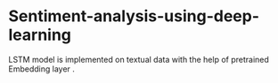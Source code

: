 # Sentiment-analysis-using-deep-learning
LSTM model is implemented on textual  data with the help of pretrained Embedding layer . 
